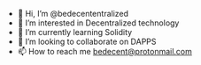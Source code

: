 - 👋 Hi, I’m @bedecententralized
- 👀 I’m interested in Decentralized technology 
- 🌱 I’m currently learning Solidity
- 💞️ I’m looking to collaborate on DAPPS
- 📫 How to reach me bedecent@protonmail.com

<!---
bedecententralized/bedecententralized is a ✨ special ✨ repository because its `README.md` (this file) appears on your GitHub profile.
You can click the Preview link to take a look at your changes.
--->
